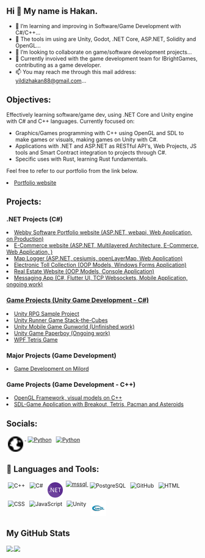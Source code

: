 Hi 👋 My name is Hakan.
------------------------------
- 👀 I’m learning and improving in Software/Game Development with C#/C++...
- 🌱 The tools im using are Unity, Godot, .NET Core, ASP.NET, Solidity and OpenGL...
- 💞️ I’m looking to collaborate on game/software development projects...
- 💫 Currently invoived with the game development team for IBrightGames, contributing as a game developer.
- 📫 You may reach me through this mail address: yildizhakan88@gmail.com...

## Objectives:
Effectively learning software/game dev, using .NET Core and Unity engine with C# and C++ languages. Currently focused on:
- Graphics/Games programming with C++ using OpenGL and SDL to make games or visuals, making games on Unity with C#.
- Applications with .NET and ASP.NET as RESTful API's, Web Projects, JS tools and Smart Contract integration to projects through C#.
- Specific uses with Rust, learning Rust fundamentals.

Feel free to refer to our portfolio from the link below.
<li><a href="https://webbysoftinit.com/">Portfolio website</a></li>

## Projects:
### .NET Projects (C#)
<li><a href="https://github.com/Hakkology/WebbySoftware">Webby Software Portfolio website (ASP.NET, webapi, Web Application, on Production)</a></li>
<li><a href="https://github.com/Hakkology/E-Commerce-Website">E-Commerce website (ASP.NET, Multilayered Architecture, E-Commerce, Web Application, )</a></li>
<li><a href="https://github.com/Hakkology/MapLogger">Map Logger (ASP.NET, cesiumjs, openLayerMap, Web Application)</a></li>
<li><a href="https://github.com/Hakkology/Electronic-Toll-Collection-System">Electronic Toll Collection (OOP Models, Windows Forms Application)</a></li>
<li><a href="https://github.com/Hakkology/Real-Estate-Site-Concept">Real Estate Website (OOP Models, Console Application)</a></li>
<li><a href="https://github.com/Hakkology/MessagingApp">Messaging App (C#, Flutter UI, TCP Websockets, Mobile Application, ongoing work)</li>

### Game Projects (Unity Game Development - C#)
<li><a href="https://github.com/Hakkology/Under-the-Rift-s-Shadow">Unity RPG Sample Project</a></li>
<li><a href="https://github.com/Hakkology/Stack-the-Cubes">Unity Runner Game Stack-the-Cubes</a></li>
<li><a href="https://github.com/Hakkology/Gun-World">Unity Mobile Game Gunworld (Unfinished work)</a></li>
<li><a href="https://github.com/Hakkology/Paperboy">Unity Game Paperboy (Ongoing work)</a></li>
<li><a href="https://github.com/Hakkology/Tetris-Game">WPF Tetris Game</a></li>

### Major Projects (Game Development)
<li><a href="https://store.steampowered.com/app/2455460/Milord/">Game Development on Milord</a></li>

### Game Projects (Game Development - C++)
<li><a href="https://github.com/Hakkology/OpenGL-Framework">OpenGL Framework, visual models on C++</a></li>
<li><a href="https://github.com/Hakkology/SDL-Framework-Implementation">SDL-Game Application with Breakout, Tetris, Pacman and Asteroids</a></li>

## Socials:
<p align="left">
 <a href="https://github.com/Hakkology/" target="_blank" rel="noopener noreferrer"> <img src="https://raw.githubusercontent.com/iconic/open-iconic/master/svg/globe.svg" alt="Python" height="40" style="vertical-align:top; margin:4px"> </a>
 <a href="https://www.linkedin.com/in/hakan-yildiz-029845132/" target="_blank" rel="noopener noreferrer"> <img src="https://cdn.jsdelivr.net/npm/simple-icons@v3/icons/linkedin.svg" alt="Python" height="40" style="vertical-align:top; margin:4px"></a>
 <a href="mailto:yildizhakan88@gmail.com"> <img src="https://cdn.jsdelivr.net/npm/simple-icons@v3/icons/gmail.svg" alt="Python" height="40" style="vertical-align:top; margin:4px"></a>
</p>

## 🧰 Languages and Tools:
<p align="left">
  <img src="https://raw.githubusercontent.com/isocpp/logos/master/cpp_logo.png" alt="C++" height="40" style="vertical-align:top; margin:4px">
  <img src="https://seeklogo.com/images/C/c-sharp-c-logo-02F17714BA-seeklogo.com.png" alt="C#" height="40" style="vertical-align:top; margin:4px">
  <img src="https://raw.githubusercontent.com/github/explore/80688e429a7d4ef2fca1e82350fe8e3517d3494d/topics/dotnet/dotnet.png" alt=".NET" height="40" style="vertical-align:top; margin:4px">
 <a href="https://www.microsoft.com/en-us/sql-server" target="_blank" rel="noreferrer"> <img src="https://www.svgrepo.com/show/303229/microsoft-sql-server-logo.svg" alt="mssql" width="40" height="40"/> </a> 
  <img src="https://www.postgresql.org/media/img/about/press/elephant.png" alt="PostgreSQL" height="40" style="vertical-align:top; margin:4px">
  <img src="https://github.githubassets.com/images/modules/logos_page/GitHub-Mark.png" alt="GitHub" height="40" style="vertical-align:top; margin:4px">
  <img src="https://cdn.iconscout.com/icon/free/png-256/html5-40-1175193.png" alt="HTML" height="40" style="vertical-align:top; margin:4px">
  <img src="https://cdn.iconscout.com/icon/free/png-256/css3-9-1175237.png" alt="CSS" height="40" style="vertical-align:top; margin:4px">
  <img src="https://cdn.iconscout.com/icon/free/png-256/javascript-1-225993.png" alt="JavaScript" height="40" style="vertical-align:top; margin:4px">
  <img src="https://cdn.iconscout.com/icon/free/png-256/unity-5-555544.png" alt="Unity" height="40" style="vertical-align:top; margin:4px">
  <img src="Images/opengl.png" alt="OpenGL" height="40" style="vertical-align:top; margin:4px">
</p>

## <b>My GitHub Stats</b>
<a href="https://github.com/Hakkology/github-readme-stats">
  <img height=200 align="center" src="https://github-readme-stats.vercel.app/api?username=Hakkology&theme=solarized-dark" />
</a>
<a href="https://github.com/Hakkology/convoychat">
  <img height=200 align="center" src="https://github-readme-stats.vercel.app/api/top-langs?username=Hakkology&layout=compact&langs_count=8&card_width=320&hide_progress=true&theme=solarized-dark" />
</a>

<br />

<!---
Hakkology/Hakkology is a ✨ special ✨ repository because its `README.md` (this file) appears on your GitHub profile.
You can click the Preview link to take a look at your changes.
--->

